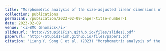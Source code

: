 ```yaml
---
title: "Morphometric analysis of the size-adjusted linear dimensions of the skull landmarks revealed craniofacial dysmorphology in <i>Mid1</i>-cKO mice"
collection: publications
permalink: /publication/2023-02-09-paper-title-number-1
date: 2023-02-09
venue: '<i>BMC Genomics</i>'
slidesurl: 'http://Stupid1Fish.github.io/files/slides1.pdf'
paperurl: 'http://Stupid1Fish.github.io/files/paper1.pdf'
citation: 'Liang Y, Song C et al. (2023) "Morphometric analysis of the size-adjusted linear dimensions of the skull landmarks revealed craniofacial dysmorphology in <i>Mid1</i>-cKO mice"&quot; <i>BMC Genomics</i>. 
---
```


